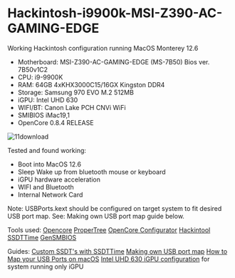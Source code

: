 # Hackintosh-i9900k-MSI-Z390-AC-GAMING-EDGE

Working Hackintosh configuration running MacOS Monterey 12.6

- Motherboard: MSI-Z390-AC-GAMING-EDGE (MS-7B50) Bios ver. 7B50v1C2
- CPU: i9-9900K  
- RAM: 64GB 4xKHX3000C15/16GX Kingston DDR4
- Storage: Samsung 970 EVO M.2 512MB  
- iGPU: Intel UHD 630  
- WIFI/BT: Canon Lake PCH CNVi WiFi
- SMIBIOS iMac19,1
- OpenCore 0.8.4 RELEASE


![11download](https://user-images.githubusercontent.com/7040503/190868987-2ca863c3-1b9b-4d1f-b69e-75f746fb3b90.png)


Tested and found working:
- Boot into MacOS 12.6
- Sleep Wake up from bluetooth mouse or keyboard
- iGPU hardware acceleration
- WIFI and Bluetooth 
- Internal Network Card

Note: USBPorts.kext should be configured on target system to fit desired USB port map. See: Making own USB port map guide below.


Tools used:
[Opencore](https://dortania.github.io/OpenCore-Install-Guide/) 
[ProperTree](https://github.com/corpnewt/ProperTree)
[OpenCore Configurator](https://mackie100projects.altervista.org/download-opencore-configurator/)
[Hackintool](https://github.com/headkaze/Hackintool)
[SSDTTime](https://github.com/corpnewt/SSDTTime)
[GenSMBIOS](https://github.com/corpnewt/GenSMBIOS)

Guides:
[Custom SSDT's with SSDTTime](https://www.tonymacx86.com/threads/custom-ssdts-using-corpnewts-ssdttime.318976/)
[Making own USB port map](https://www.tonymacx86.com/threads/the-new-beginners-guide-to-usb-port-configuration.286553/#post-2029768)
[How to Map your USB Ports on macOS](https://elitemacx86.com/threads/how-to-map-your-usb-ports-on-macos.581/)
[Intel UHD 630 iGPU configuration](https://www.tonymacx86.com/threads/guide-intel-uhd-graphics-630-coffee-lake-headless-mode-main-card.304000/) for system running only iGPU


